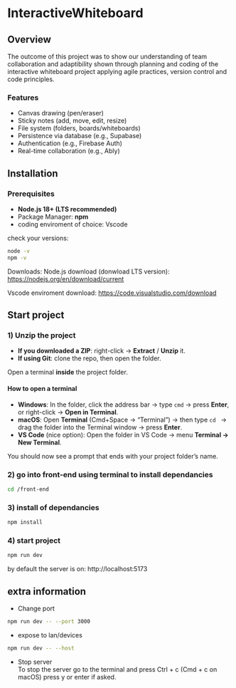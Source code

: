 # InteractiveWhiteboard
## Overview
The outcome of this project was to show our understanding of team collaboration and adaptibility shown through planning and coding of the interactive whiteboard project applying agile practices, version control and code principles.

### Features
- Canvas drawing (pen/eraser)
- Sticky notes (add, move, edit, resize)
- File system (folders, boards/whiteboards)
- Persistence via database (e.g., Supabase)
- Authentication (e.g., Firebase Auth)
- Real-time collaboration (e.g., Ably)


## Installation
### Prerequisites
- **Node.js 18+ (LTS recommended)**
- Package Manager: **npm**
- coding enviroment of choice: Vscode

check your versions:
```bash
node -v
npm -v
```
Downloads:
Node.js download (donwload LTS version): https://nodejs.org/en/download/current

Vscode enviroment download: https://code.visualstudio.com/download

## Start project
### 1) Unzip the project
- **If you downloaded a ZIP**: right-click → **Extract** / **Unzip** it.
- **If using Git**: clone the repo, then open the folder.

Open a terminal **inside** the project folder.

#### How to open a terminal
- **Windows**: In the folder, click the address bar -> type `cmd` -> press **Enter**, or right-click -> **Open in Terminal**.
- **macOS**: Open **Terminal** (Cmd+Space -> “Terminal”) -> then type `cd ` -> drag the folder into the Terminal window -> press **Enter**.
- **VS Code** (nice option): Open the folder in VS Code -> menu **Terminal -> New Terminal**.

You should now see a prompt that ends with your project folder’s name.

### 2) go into front-end using terminal to install dependancies
```bash
cd /front-end
```
### 3) install of dependancies
```bash
npm install
```
### 4) start project
```bash
npm run dev
```
by default the server is on: http://localhost:5173

## extra information
- Change port
```bash
npm run dev -- --port 3000
```
- expose to lan/devices
```bash
npm run dev -- --host
```
- Stop server<br>
  To stop the server go to the terminal and press Ctrl + c (Cmd + c on macOS)
  press y or enter if asked.
